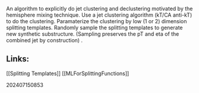 An algorithm to explicitly do jet clustering and declustering motivated by the hemisphere mixing technique. Use a jet clustering algorithm (kT/CA anti-kT) to do the clustering.  Paramaterize the clustering by low (1 or 2) dimension splitting templates. Randomly sample the splitting templates to generate new synthetic substructure. (Sampling preserves the pT and eta of the combined jet by construction) .


## Links: 
[[Splitting Templates]]
[[MLForSplittingFunctions]]



202407150853
